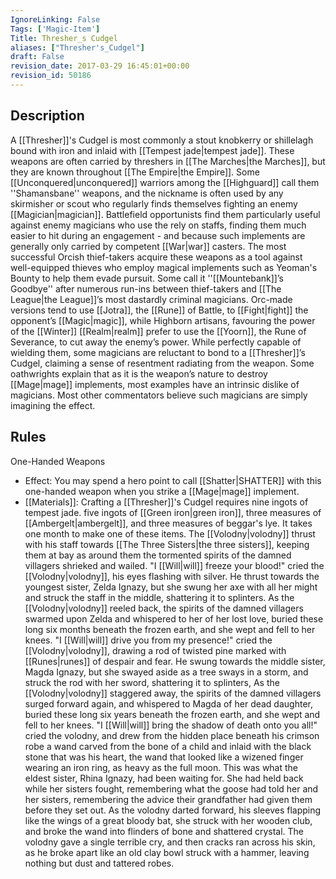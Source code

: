 ```yaml
---
IgnoreLinking: False
Tags: ['Magic-Item']
Title: Thresher_s Cudgel
aliases: ["Thresher's_Cudgel"]
draft: False
revision_date: 2017-03-29 16:45:01+00:00
revision_id: 50186
---
```


## Description
A [[Thresher]]'s Cudgel is most commonly a stout knobkerry or shillelagh bound with iron and inlaid with [[Tempest jade|tempest jade]]. These weapons are often carried by threshers in [[The Marches|the Marches]], but they are known throughout [[The Empire|the Empire]]. Some [[Unconquered|unconquered]] warriors among the [[Highguard]] call them ''Shamansbane'' weapons, and the nickname is often used by any skirmisher or scout who regularly finds themselves fighting an enemy [[Magician|magician]].
Battlefield opportunists find them particularly useful against enemy magicians who use the rely on staffs, finding them much easier to hit during an engagement - and because such implements are generally only carried by competent [[War|war]] casters. The most successful Orcish thief-takers acquire these weapons as a tool against well-equipped thieves who employ magical implements such as Yeoman's Bounty to help them evade pursuit. Some call it ''[[Mountebank]]’s Goodbye'' after numerous run-ins between thief-takers and [[The League|the League]]’s most dastardly criminal magicians.
Orc-made versions tend to use [[Jotra]], the [[Rune]] of Battle, to [[Fight|fight]] the opponent’s [[Magic|magic]], while Highborn artisans, favouring the power of the [[Winter]] [[Realm|realm]] prefer to use the [[Yoorn]], the Rune of Severance, to cut away the enemy’s power. While perfectly capable of wielding them, some magicians are reluctant to bond to a [[Thresher]]’s Cudgel, claiming a sense of resentment radiating from the weapon. Some oathwrights explain that as it is the weapon’s nature to destroy [[Mage|mage]] implements, most examples have an intrinsic dislike of magicians. Most other commentators believe such magicians are simply imagining the effect.
## Rules
One-Handed Weapons
* Effect: You may spend a hero point to call [[Shatter|SHATTER]] with this one-handed weapon when you strike a [[Mage|mage]] implement.
* [[Materials]]: Crafting a [[Thresher]]'s Cudgel requires nine ingots of tempest jade. five ingots of [[Green iron|green iron]], three measures of [[Ambergelt|ambergelt]], and three measures of beggar's lye. It takes one month to make one of these items.
The [[Volodny|volodny]] thrust with his staff towards [[The Three Sisters|the three sisters]], keeping them at bay as around them the tormented spirits of the damned villagers shrieked and wailed.
"I [[Will|will]] freeze your blood!" cried the [[Volodny|volodny]], his eyes flashing with silver. He thrust towards the youngest sister, Zelda Ignazy, but she swung her axe with all her might and struck the staff in the middle, shattering it to splinters. As the [[Volodny|volodny]] reeled back, the spirits of the damned villagers swarmed upon Zelda and whispered to her of her lost love, buried these long six months beneath the frozen earth, and she wept and fell to her knees.
"I [[Will|will]] drive you from my presence!" cried the [[Volodny|volodny]], drawing a rod of twisted pine marked with [[Runes|runes]] of despair and fear. He swung towards the middle sister, Magda Ignazy, but she swayed aside as a tree sways in a storm, and struck the rod with her sword, shattering it to splinters, As the [[Volodny|volodny]] staggered away, the spirits of the damned villagers surged forward again, and whispered to Magda of her dead daughter, buried these long six years beneath the frozen earth, and she wept and fell to her knees.
"I [[Will|will]] bring the shadow of death onto you all!" cried the volodny, and drew from the hidden place beneath his crimson robe a wand carved from the bone of a child and inlaid with the black stone that was his heart, the wand that looked like a wizened finger wearing an iron ring, as heavy as the full moon. 
This was what the eldest sister, Rhina Ignazy, had been waiting for. She had held back while her sisters fought, remembering what the goose had told her and her sisters, remembering the advice their grandfather had given them before they set out.
As the volodny darted forward, his sleeves flapping like the wings of a great bloody bat, she struck with her wooden club, and broke the wand into flinders of bone and shattered crystal. 
The volodny gave a single terrible cry, and then cracks ran across his skin, as he broke apart like an old clay bowl struck with a hammer, leaving nothing but dust and tattered robes.